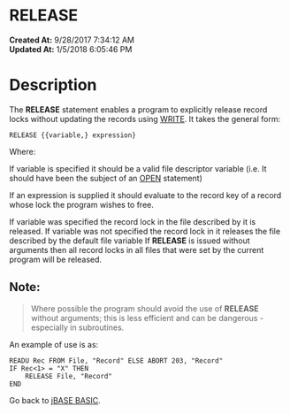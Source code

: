 # RELEASE

**Created At:** 9/28/2017 7:34:12 AM  
**Updated At:** 1/5/2018 6:05:46 PM  


# Description

The **RELEASE** statement enables a program to explicitly release record locks without updating the records using [WRITE](279568-write). It takes the general form:

```
RELEASE {{variable,} expression}
```

Where:

If variable is specified it should be a valid file descriptor variable (i.e. It should have been the subject of an [OPEN](277537-open) statement)

If an expression is supplied it should evaluate to the record key of a record whose lock the program wishes to free.

If variable was specified the record lock in the file described by it is released. If variable was not specified the record lock in it releases the file described by the default file variable If **RELEASE** is issued without arguments then all record locks in all files that were set by the current program will be released.

## Note: 


> Where possible the program should avoid the use of **RELEASE** without arguments; this is less efficient and can be dangerous - especially in subroutines.


An example of use is as:

```
READU Rec FROM File, "Record" ELSE ABORT 203, "Record"
IF Rec<1> = "X" THEN
    RELEASE File, "Record"
END
```



Go back to [jBASE BASIC](263498-jbase-basic).
